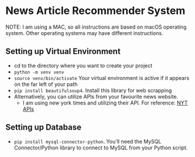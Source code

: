 # News Article Recommender System
NOTE: I am using a MAC, so all instructions are based on macOS operating system. Other operating systems may have different instructions.

## Setting up Virtual Environment

- cd to the directory where you want to create your project
- `python -m venv venv`
- `source venv/bin/activate` Your virtual environment is active if it appears on the far left of your path
- `pip install beautifulsoup4`. Install this library for web scrapping
- Alternatively, you can utilize APIs from your favourite news website. 
    * I am using new york times and utilizing their API. For reference: [NYT APIs](https://developer.nytimes.com/get-started)

## Setting up Database 
- `pip install mysql-connector-python`. You'll need the MySQL Connector/Python library to connect to MySQL from your Python script.